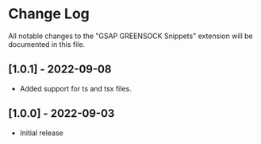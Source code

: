 # Change Log

All notable changes to the "GSAP GREENSOCK Snippets" extension will be documented in this file.

## [1.0.1] - 2022-09-08

- Added support for ts and tsx files.

## [1.0.0] - 2022-09-03

- Initial release
